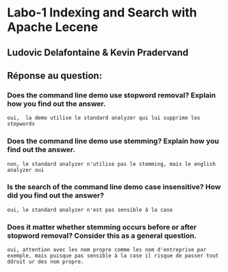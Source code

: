 # Labo-1 Indexing and Search with Apache Lecene
## Ludovic Delafontaine & Kevin Pradervand

## Réponse au question: 

### Does the command line demo use stopword removal? Explain how you find out the answer.
	oui,  la demo utilise le standard analyzer qui lui supprime les stopwords
### Does the command line demo use stemming? Explain how you find out the answer.
	non, le standard analyzer n'utilise pas le stemming, mais le english analyzer oui 
### Is the search of the command line demo case insensitive? How did you find out the answer?
	oui, le standard analyzer n'est pas sensible à la case
### Does it matter whether stemming occurs before or after stopword removal? Consider this as a general question.
	oui, attention avec les nom propre comme les nom d'entreprise par exemple, mais puisque pas sensible à la case il risque de passer tout ddroit ur des nom propre.
